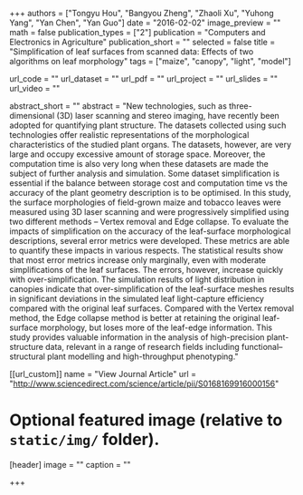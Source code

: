 +++
authors = ["Tongyu Hou", "Bangyou Zheng", "Zhaoli Xu", "Yuhong Yang", "Yan Chen", "Yan Guo"]
date = "2016-02-02"
image_preview = ""
math = false
publication_types = ["2"]
publication = "Computers and Electronics in Agriculture"
publication_short = ""
selected = false
title = "Simplification of leaf surfaces from scanned data: Effects of two algorithms on leaf morphology"
tags = ["maize", "canopy", "light", "model"]

url_code = ""
url_dataset = ""
url_pdf = ""
url_project = ""
url_slides = ""
url_video = ""

abstract_short = ""
abstract = "New technologies, such as three-dimensional (3D) laser scanning and stereo imaging, have recently been adopted for quantifying plant structure. The datasets collected using such technologies offer realistic representations of the morphological characteristics of the studied plant organs. The datasets, however, are very large and occupy excessive amount of storage space. Moreover, the computation time is also very long when these datasets are made the subject of further analysis and simulation. Some dataset simplification is essential if the balance between storage cost and computation time vs the accuracy of the plant geometry description is to be optimised. In this study, the surface morphologies of field-grown maize and tobacco leaves were measured using 3D laser scanning and were progressively simplified using two different methods – Vertex removal and Edge collapse. To evaluate the impacts of simplification on the accuracy of the leaf-surface morphological descriptions, several error metrics were developed. These metrics are able to quantify these impacts in various respects. The statistical results show that most error metrics increase only marginally, even with moderate simplifications of the leaf surfaces. The errors, however, increase quickly with over-simplification. The simulation results of light distribution in canopies indicate that over-simplification of the leaf-surface meshes results in significant deviations in the simulated leaf light-capture efficiency compared with the original leaf surfaces. Compared with the Vertex removal method, the Edge collapse method is better at retaining the original leaf-surface morphology, but loses more of the leaf-edge information. This study provides valuable information in the analysis of high-precision plant-structure data, relevant in a range of research fields including functional–structural plant modelling and high-throughput phenotyping."



[[url_custom]]
name = "View Journal Article"
url = "http://www.sciencedirect.com/science/article/pii/S0168169916000156"

# Optional featured image (relative to `static/img/` folder).
[header]
image = ""
caption = ""

+++
